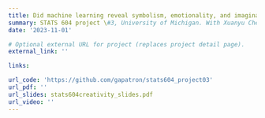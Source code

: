 ```yaml
---
title: Did machine learning reveal symbolism, emotionality, and imaginativeness as primary predictors of creativity?
summary: STATS 604 project \#3, University of Michigan. With Xuanyu Chen and Gabriel Patron.
date: '2023-11-01'

# Optional external URL for project (replaces project detail page).
external_link: ''

links:

url_code: 'https://github.com/gapatron/stats604_project03'
url_pdf: ''
url_slides: stats604creativity_slides.pdf
url_video: ''
---
```


